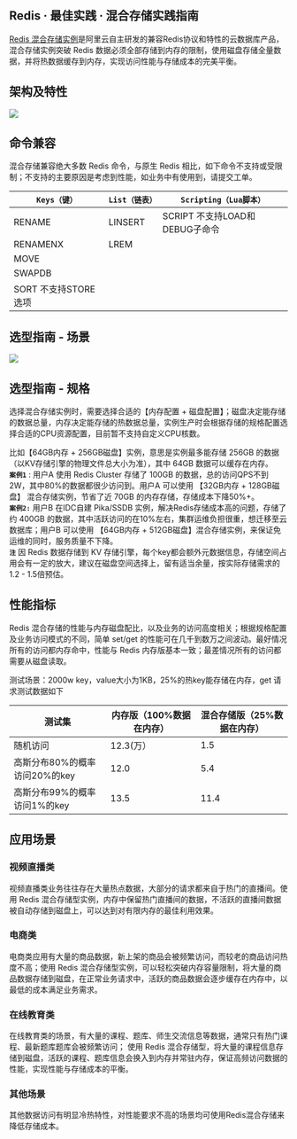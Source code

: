 ## Redis · 最佳实践 · 混合存储实践指南


[Redis 混合存储实例][2]是阿里云自主研发的兼容Redis协议和特性的云数据库产品，混合存储实例突破 Redis 数据必须全部存储到内存的限制，使用磁盘存储全量数据，并将热数据缓存到内存，实现访问性能与存储成本的完美平衡。  

## 架构及特性


![][0]  

## 命令兼容


混合存储兼容绝大多数 Redis 命令，与原生 Redis 相比，如下命令不支持或受限制；不支持的主要原因是考虑到性能，如业务中有使用到，请提交工单。

| **`Keys（键）`** | **`List（链表）`** | **`Scripting（Lua脚本）`** |
| - | - | - |
| RENAME | LINSERT | SCRIPT 不支持LOAD和DEBUG子命令 |
| RENAMENX | LREM |   |
| MOVE |   |   |
| SWAPDB |   |   |
| SORT 不支持STORE选项 |   |   |


## 选型指南 - 场景


![][1]  

## 选型指南 - 规格


选择混合存储实例时，需要选择合适的【内存配置 + 磁盘配置】；磁盘决定能存储的数据总量，内存决定能存储的热数据总量，实例生产时会根据存储的规格配置选择合适的CPU资源配置，目前暂不支持自定义CPU核数。  


比如【64GB内存 + 256GB磁盘】实例，意思是实例最多能存储 256GB 的数据（以KV存储引擎的物理文件总大小为准），其中 64GB 数据可以缓存在内存。   **`案例1`** : 用户A 使用 Redis Cluster 存储了 100GB 的数据，总的访问QPS不到2W，其中80%的数据都很少访问到。用户A 可以使用 【32GB内存 + 128GB磁盘】 混合存储实例，节省了近 70GB 的内存存储，存储成本下降50%+。   **`案例2:`**  用户B 在IDC自建 Pika/SSDB 实例，解决Redis存储成本高的问题，存储了约 400GB 的数据，其中活跃访问的在10%左右，集群运维负担很重，想迁移至云数据库；用户B 可以使用 【64GB内存 + 512GB磁盘】混合存储实例，来保证免运维的同时，服务质量不下降。   **`注`**  因 Redis 数据存储到 KV 存储引擎，每个key都会额外元数据信息，存储空间占用会有一定的放大，建议在磁盘空间选择上，留有适当余量，按实际存储需求的 1.2 - 1.5倍预估。  

## 性能指标


Redis 混合存储的性能与内存磁盘配比，以及业务的访问高度相关；根据规格配置及业务访问模式的不同，简单 set/get 的性能可在几千到数万之间波动。最好情况所有的访问都内存命中，性能与 Redis 内存版基本一致；最差情况所有的访问都需要从磁盘读取。  


测试场景：2000w key，value大小为1KB，25%的热key能存储在内存，get 请求测试数据如下

| 测试集 | 内存版（100%数据在内存） | 混合存储版（25%数据在内存） |
| - | - | - |
| 随机访问 | 12.3(万） | 1.5 |
| 高斯分布80%的概率访问20%的key | 12.0 | 5.4 |
| 高斯分布99%的概率访问1%的key | 13.5 | 11.4 |


## 应用场景

### 视频直播类

视频直播类业务往往存在大量热点数据，大部分的请求都来自于热门的直播间。使用 Redis 混合存储型实例，内存中保留热门直播间的数据，不活跃的直播间数据被自动存储到磁盘上，可以达到对有限内存的最佳利用效果。  

### 电商类

电商类应用有大量的商品数据，新上架的商品会被频繁访问，而较老的商品访问热度不高；使用 Redis 混合存储型实例，可以轻松突破内存容量限制，将大量的商品数据存储到磁盘，在正常业务请求中，活跃的商品数据会逐步缓存在内存中，以最低的成本满足业务需求。  

### 在线教育类

在线教育类的场景，有大量的课程、题库、师生交流信息等数据，通常只有热门课程、最新题库题库会被频繁访问； 使用 Redis 混合存储型，将大量的课程信息存储到磁盘，活跃的课程、题库信息会换入到内存并常驻内存，保证高频访问数据的性能，实现性能与存储成本的平衡。  

### 其他场景


其他数据访问有明显冷热特性，对性能要求不高的场景均可使用Redis混合存储来降低存储成本。  


[2]: https://help.aliyun.com/document_detail/126650.html
[0]: http://mysql.taobao.org/monthly/pic/201908/0b0b3c79d3708cf77a6c255354013a9891ea6756.png
[1]: http://mysql.taobao.org/monthly/pic/201908/ee8403915a2b6378ef569ee1df8c526e8196c854.png
